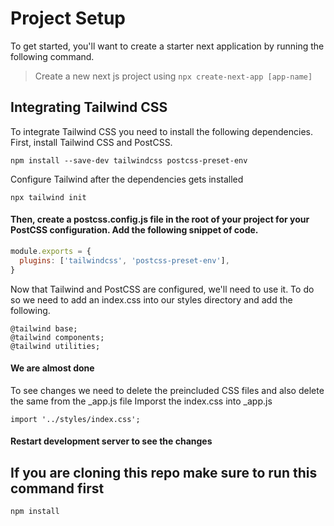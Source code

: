 # Project Setup

To get started, you'll want to create a starter next application by running the following command.

> Create a new next js project using `npx create-next-app [app-name]`

## Integrating Tailwind CSS

To integrate Tailwind CSS you need to install the following dependencies.
First, install Tailwind CSS and PostCSS.
```
npm install --save-dev tailwindcss postcss-preset-env
```

Configure Tailwind after the dependencies gets installed
```
npx tailwind init
```

#### Then, create a postcss.config.js file in the root of your project for your PostCSS configuration. Add the following snippet of code.
```javascript
module.exports = {
  plugins: ['tailwindcss', 'postcss-preset-env'],
}
```

Now that Tailwind and PostCSS are configured, we'll need to use it. To do so we need to add an index.css into our styles directory and add the following.
```
@tailwind base;
@tailwind components;
@tailwind utilities;
```

#### We are almost done

To see changes we need to delete the preincluded CSS files and also delete the same from the _app.js file
Imporst the index.css into _app.js
```
import '../styles/index.css';
```

#### Restart development server to see the changes


## If you are cloning this repo make sure to run this command first
```
npm install
```